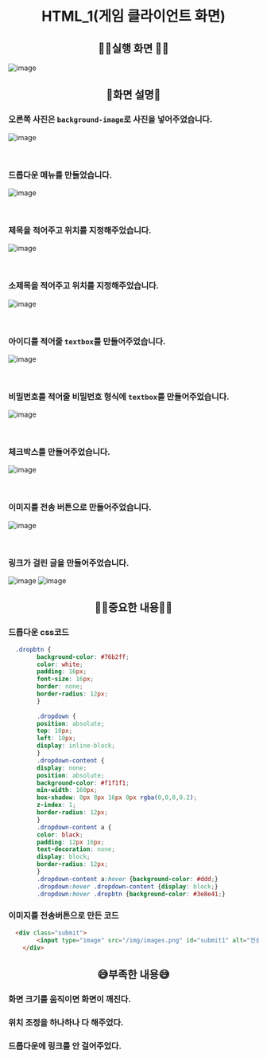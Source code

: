 # <div align="center"> HTML_1(게임 클라이언트 화면) </div>

## <div align="center"> 👋🏻실행 화면 👋🏻</div>

![image](https://user-images.githubusercontent.com/102125786/187585182-6f94198b-3e26-4d65-81da-3f848fdf5e21.png)

## <div align="center"> 📱화면 설명📱  </div>

### 오른쪽 사진은 ```background-image```로 사진을 넣어주었습니다.

![image](https://user-images.githubusercontent.com/102125786/187585567-f2927243-123d-4589-ac3f-907370633166.png)

<br>

### 드롭다운 메뉴를 만들었습니다.

![image](https://user-images.githubusercontent.com/102125786/187585698-bf93cd41-6226-45a2-95a3-82cefe425ce8.png)

<br>

### 제목을 적어주고 위치를 지정해주었습니다.

![image](https://user-images.githubusercontent.com/102125786/187585885-aae7ad5e-cdc3-4c7b-8375-425668e1f68b.png)

<br>

### 소제목을 적어주고 위치를 지정해주었습니다.

![image](https://user-images.githubusercontent.com/102125786/187585948-1e9b2b3e-96a4-4d5a-9245-624c718a637a.png)

<br>

### 아이디를 적어줄 ```textbox```를 만들어주었습니다.

![image](https://user-images.githubusercontent.com/102125786/187586076-7bb15e9f-22e6-45bc-b8c8-a50d65d86d3f.png)

<br>

### 비밀번호를 적어줄 비밀번호 형식에 ```textbox```를 만들어주었습니다.

![image](https://user-images.githubusercontent.com/102125786/187586196-3e959ed8-7b69-4c62-98cc-99103a4cd52b.png)

<br>

### 체크박스를 만들어주었습니다.

![image](https://user-images.githubusercontent.com/102125786/187586282-afb15701-1bb0-4144-9507-ec1ec3f018b6.png)

<br>

### 이미지를 전송 버튼으로 만들어주었습니다.

![image](https://user-images.githubusercontent.com/102125786/187586399-93e4b0ef-7029-4779-a1c1-98c913e50b69.png)

<br>

### 링크가 걸린 글을 만들어주었습니다.

![image](https://user-images.githubusercontent.com/102125786/187586480-5983e714-dfdd-4dae-9dd0-f6cb1a30a48a.png)
![image](https://user-images.githubusercontent.com/102125786/187586487-3f5d40f9-21a7-4e0f-9253-bdff681f6102.png)

## <div align="center"> ✍🏻중요한 내용✍🏻 </div>

### 드롭다운 css코드
```css 
  .dropbtn {
        background-color: #76b2ff;
        color: white;
        padding: 16px;
        font-size: 16px;
        border: none;
        border-radius: 12px;
        }
        
        .dropdown {
        position: absolute;
        top: 10px;
        left: 10px;
        display: inline-block;
        }
        .dropdown-content {
        display: none;
        position: absolute;
        background-color: #f1f1f1;
        min-width: 160px;
        box-shadow: 0px 8px 16px 0px rgba(0,0,0,0.2);
        z-index: 1;
        border-radius: 12px;
        }
        .dropdown-content a {
        color: black;
        padding: 12px 16px;
        text-decoration: none;
        display: block;
        border-radius: 12px;
        }
        .dropdown-content a:hover {background-color: #ddd;}
        .dropdown:hover .dropdown-content {display: block;}
        .dropdown:hover .dropbtn {background-color: #3e8e41;}
```

### 이미지를 전송버튼으로 만든 코드

```html
  <div class="submit">
        <input type="image" src="/img/images.png" id="submit1" alt="전송 버튼" style="width: 70px; height:70px;">
    </div>
```

## <div align="center"> 😅부족한 내용😅</div>
### 화면 크기를 움직이면 화면이 깨진다.
### 위치 조정을 하나하나 다 해주었다.
### 드롭다운에 링크를 안 걸어주었다.




